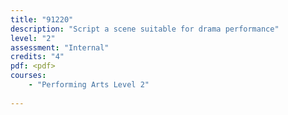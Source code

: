 ```yaml
---
title: "91220"
description: "Script a scene suitable for drama performance"
level: "2"
assessment: "Internal"
credits: "4"
pdf: <pdf>
courses:
    - "Performing Arts Level 2"
    
---
```


